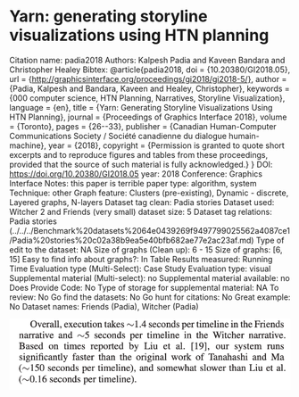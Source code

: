 # Yarn: generating storyline visualizations using HTN planning

Citation name: padia2018
Authors: Kalpesh Padia and Kaveen Bandara and Christopher Healey
Bibtex: @article{padia2018,
doi = {10.20380/GI2018.05},
url = {http://graphicsinterface.org/proceedings/gi2018/gi2018-5/},
author = {Padia, Kalpesh and Bandara, Kaveen and Healey, Christopher},
keywords = {000 computer science, HTN Planning, Narratives, Storyline Visualization},
language = {en},
title = {Yarn: Generating Storyline Visualizations Using HTN Planning},
journal = {Proceedings of Graphics Interface 2018},
volume = {Toronto},
pages = {26--33},
publisher = {Canadian Human-Computer Communications Society / Société canadienne du dialogue humain-machine},
year = {2018},
copyright = {Permission is granted to quote short excerpts and to reproduce figures and tables from these proceed­ings, provided that the source of such material is fully acknowledged.}
}
DOI: https://doi.org/10.20380/GI2018.05
year: 2018
Conference: Graphics Interface
Notes: this paper is terrible
paper type: algorithm, system
Technique: other
Graph feature: Clusters (pre-existing), Dynamic - discrete, Layered graphs, N-layers
Dataset tag clean: Padia stories
Dataset used: Witcher 2 and Friends (very small)
dataset size: 5
Dataset tag relations: Padia stories (../../../Benchmark%20datasets%2064e0439269f9497799025562a4087ce1/Padia%20stories%20c02a38b9ea5e40bfb682ae77e2ac23af.md)
Type of edit to the dataset: NA
Size of graphs (Clean up): 6 - 15
Size of graphs: [6, 15]
Easy to find info about graphs?: In Table
Results measured: Running Time
Evaluation type (Multi-Select): Case Study
Evaluation type: visual
Supplemental material (Multi-select): no
Supplemental material available: no
Does Provide Code: No
Type of storage for supplemental material: NA
To review: No
Go find the datasets: No
Go hunt for citations: No
Great example: No
Dataset names: Friends (Padia), Witcher (Padia)

![Untitled](Yarn%20generating%20storyline%20visualizations%20using%20HTN%20c2613f33ff704f2eb5092e8db9ab9c28/Untitled.png)